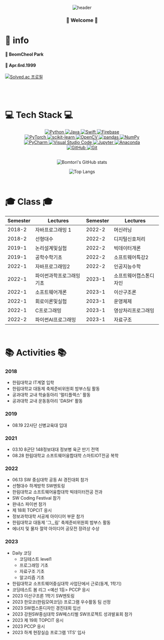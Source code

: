 <div align = "center">

  ![header](https://capsule-render.vercel.app/api?type=cylinder&color=000000&height=150&section=header&text=Bomtori&fontColor=ffffff&fontSize=70&animation=fadeIn&fontAlignY=55)
  

<h3> 🤗 Welcome 🤗 </h3>

</div>

# 🦊 info
#### 🌱 BeomCheol Park
#### 🎂 Apr.6rd.1999
[![Solved.ac 프로필](http://mazassumnida.wtf/api/v2/generate_badge?boj=kawlao46)](https://solved.ac/kawlao46/)
#

<br/>


# 💻 Tech Stack 💻

<div align="center">
  <a href="https://www.python.org/">
    <img src="https://img.shields.io/badge/Python-3776AB?style=for-the-badge&logo=python&logoColor=white" alt="Python">
  </a>
  <a href="https://www.java.com/">
    <img src="https://img.shields.io/badge/Java-007396?style=for-the-badge&logo=java&logoColor=white" alt="Java">
  </a>
  <a href="https://swift.org/">
    <img src="https://img.shields.io/badge/Swift-5.0-orange?style=for-the-badge&logo=swift&logoColor=white" alt="Swift">
  </a>
  <a href="https://firebase.google.com/">
    <img src="https://img.shields.io/badge/Firebase-FFCA28?style=for-the-badge&logo=firebase&logoColor=black" alt="Firebase">
  </a>
  <br>
  <a href="https://pytorch.org/">
    <img src="https://img.shields.io/badge/PyTorch-EE4C2C?style=for-the-badge&logo=pytorch&logoColor=white" alt="PyTorch">
  </a>
  <a href="https://scikit-learn.org/">
    <img src="https://img.shields.io/badge/scikit_learn-F7931E?style=for-the-badge&logo=scikit-learn&logoColor=white" alt="scikit-learn">
  </a>
  <a href="https://opencv.org/">
    <img src="https://img.shields.io/badge/OpenCV-5C3EE8?style=for-the-badge&logo=opencv&logoColor=white" alt="OpenCV">
  </a>
  <a href="https://pandas.pydata.org/">
    <img src="https://img.shields.io/badge/pandas-150458?style=for-the-badge&logo=pandas&logoColor=white" alt="pandas">
  </a>
  <a href="https://numpy.org/">
    <img src="https://img.shields.io/badge/NumPy-013243?style=for-the-badge&logo=numpy&logoColor=white" alt="NumPy">
  </a>
  <br>
  <a href="https://www.jetbrains.com/pycharm/">
    <img src="https://img.shields.io/badge/PyCharm-000000?style=for-the-badge&logo=pycharm&logoColor=white" alt="PyCharm">
  </a>
  <a href="https://code.visualstudio.com/">
    <img src="https://img.shields.io/badge/Visual_Studio_Code-007ACC?style=for-the-badge&logo=visual-studio-code&logoColor=white" alt="Visual Studio Code">
  </a>
  <a href="https://jupyter.org/">
    <img src="https://img.shields.io/badge/Jupyter-F37626?style=for-the-badge&logo=jupyter&logoColor=white" alt="Jupyter">
  </a>
  <a href="https://www.anaconda.com/">
    <img src="https://img.shields.io/badge/Anaconda-44A833?style=for-the-badge&logo=anaconda&logoColor=white" alt="Anaconda">
  </a>
  <br>
  <a href="https://github.com/">
    <img src="https://img.shields.io/badge/GitHub-181717?style=for-the-badge&logo=github&logoColor=white" alt="GitHub">
  </a>
  <a href="https://git-scm.com/">
    <img src="https://img.shields.io/badge/Git-F05032?style=for-the-badge&logo=git&logoColor=white" alt="Git">
  </a>
</div>

<br/>

<p align="center">
  <img src="https://github-readme-stats.vercel.app/api?username=Bomtori&show_icons=true&theme=radical" alt="Bomtori's GitHub stats">
</p>
<p align="center">
  <img src="https://github-readme-stats.vercel.app/api/top-langs/?username=Bomtori&langs_count=8&layout=compact&theme=dark" alt="Top Langs">
</p>




<br/>

# 🎓 Class 🎓
|Semester|Lectures|Semester|Lectures|
|---|---|---|---|
|2018-2|자바프로그래밍 1|2022-2|머신러닝|
|2018-2|선형대수|2022-2|디지털신호처리|
|2019-1|논리설계및실험|2022-2|빅데이터개론|
|2019-1|공학수학기초|2022-2|소프트웨어특강2|
|2022-1|자바프로그래밍2|2022-2|인공지능수학|
|2022-1|파이썬과학프로그래밍기초|2023-1|소프트웨어캡스톤디자인|
|2022-1|소프트웨어개론|2023-1|이산구조론|
|2022-1|회로이론및실험|2023-1|운영체제|
|2022-1|C프로그래밍|2023-1|영상처리프로그래밍|
|2022-2|파이썬AI프로그래밍|2023-1|자료구조|



<br/>

# 📚 Activities 📚
### 2018
- 한림대학교 IT계열 입학
- 한림대학교 대동제 축제준비위원회 밤부스팀 활동
- 공과대학 교내 학술동아리 '멀티플렉스' 활동
- 공과대학 교내 운동동아리 'DASH' 활동

### 2019
- 08.19 22사단 신병교육대 입대

### 2021
- 03.10 8군단 148정보대대 정보병 육군 만기 전역
- 08.28 한림대학교 소프트웨어융합대학 스마트IOT전공 복학

### 2022
- 06.13 SW 중심대학 공동 AI 경진대회 참가
- 선형대수 하계방학 SW멘토링
- 한림대학교 소프트웨어융합대학 빅데이터전공 전과
- SW Coding Festival 참가
- 완내스 파이썬 참가
- 제 18회 TOPCIT 응시
- 정보과학대학 서공제 아이디어 부문 참가
- 한림대학교 대동제 '그,_림' 축제준비위원회 밤부스 활동
- 에너지 및 물자 절약 아이디어 공모전 장려상 수상

### 2023
- Daily 코딩
  - 코딩테스트 level1 
  - 프로그래밍 기초
  - 자료구조 기초
  - 알고리즘 기초
- 한림대학교 소프트웨어중심대학 사업단에서 근로(동계, 1학기)
- 코딩테스트 봄 리그 <예선 1등> PCCP 응시
- 2023 이산구조론 1학기 SW멘토링
- 2023 한모코(한림모여코딩) 프로그램 우수활동 팀 선정
- 2023 SW캡스톤디자인 경진대회 입선
- 2023 강원SW중심대학 SW페스티벌 SW프로젝트 성과발표회 참가
- 2023 제 19회 TOPCIT 응시
- 2023 PCCP 응시
- 2023 하계 현장실습 프로그램 'ITS' 입사

